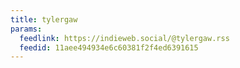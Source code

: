 ```yaml
---
title: tylergaw
params:
  feedlink: https://indieweb.social/@tylergaw.rss
  feedid: 11aee494934e6c60381f2f4ed6391615
---
```

